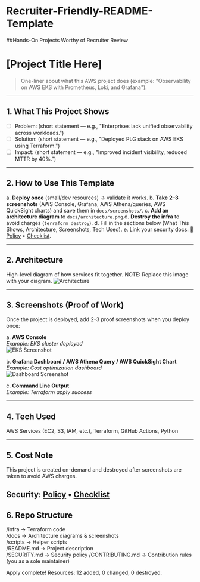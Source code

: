 # Recruiter-Friendly-README-Template
##Hands-On Projects Worthy of Recruiter Review
# [Project Title Here]

> One-liner about what this AWS project does (example: "Observability on AWS EKS with Prometheus, Loki, and Grafana").

---

## 1. What This Project Shows
- [ ] Problem: (short statement — e.g., "Enterprises lack unified observability across workloads.")
- [ ] Solution: (short statement — e.g., "Deployed PLG stack on AWS EKS using Terraform.")
- [ ] Impact: (short statement — e.g., "Improved incident visibility, reduced MTTR by 40%.")

---
## 2. How to Use This Template
a. **Deploy once** (small/dev resources) → validate it works.
b. **Take 2–3 screenshots** (AWS Console, Grafana, AWS Athena/queries, AWS QuickSight charts) and save them in `docs/screenshots/`.
c. **Add an architecture diagram** to `docs/architecture.png`.d. **Destroy the infra** to avoid charges (`terraform destroy`).
d. Fill in the sections below (What This Shows, Architecture, Screenshots, Tech Used).
e. Link your security docs: 🔐 [Policy](SECURITY.md) • [Checklist](docs/security-checklist.md).

---
## 2. Architecture
High-level diagram of how services fit together.
NOTE: Replace this image with your diagram.
![Architecture](docs/architecture.png)

---

## 3. Screenshots (Proof of Work)
Once the project is deployed, add 2-3 proof screenshots when you deploy once: 

a. **AWS Console**  
   _Example: EKS cluster deployed_  
   ![EKS Screenshot](docs/screenshots/eks-cluster.png)

b. **Grafana Dashboard / AWS Athena Query / AWS QuickSight Chart**  
   _Example: Cost optimization dashboard_  
   ![Dashboard Screenshot](docs/screenshots/dashboard.png)

c. **Command Line Output**  
   _Example: Terraform apply success_  
   
---

## 4. Tech Used
AWS Services (EC2, S3, IAM, etc.), Terraform, GitHub Actions, Python  

---

## 5. Cost Note
This project is created on-demand and destroyed after screenshots are taken to avoid AWS charges.  

Security: [Policy](SECURITY.md) • [Checklist](docs/security-checklist.md)
---

## 6. Repo Structure
/infra       -> Terraform code  
/docs        -> Architecture diagrams & screenshots  
/scripts     -> Helper scripts  
/README.md   -> Project description  
/SECURITY.md -> Security policy
/CONTRIBUTING.md -> Contribution rules (you as a sole maintainer)

   
   Apply complete! Resources: 12 added, 0 changed, 0 destroyed.
